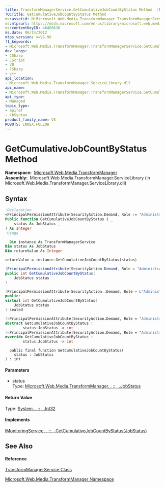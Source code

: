 ```yaml
---
title: TransformManagerService.GetCumulativeJobCountByStatus Method  (Microsoft.Web.Media.TransformManager)
TOCTitle: GetCumulativeJobCountByStatus Method
ms:assetid: M:Microsoft.Web.Media.TransformManager.TransformManagerService.GetCumulativeJobCountByStatus(Microsoft.Web.Media.TransformManager.JobStatus)
ms:mtpsurl: https://msdn.microsoft.com/en-us/library/microsoft.web.media.transformmanager.transformmanagerservice.getcumulativejobcountbystatus(v=VS.90)
ms:contentKeyID: 46408636
ms.date: 06/14/2012
mtps_version: v=VS.90
f1_keywords:
- Microsoft.Web.Media.TransformManager.TransformManagerService.GetCumulativeJobCountByStatus
dev_langs:
- CSharp
- JScript
- VB
- FSharp
- c++
api_location:
- Microsoft.Web.Media.TransformManager.ServiceLibrary.dll
api_name:
- Microsoft.Web.Media.TransformManager.TransformManagerService.GetCumulativeJobCountByStatus
api_type:
- Managed
topic_type:
- apiref
- kbSyntax
product_family_name: VS
ROBOTS: INDEX,FOLLOW
---
```


# GetCumulativeJobCountByStatus Method

**Namespace:**  [Microsoft.Web.Media.TransformManager](microsoft-web-media-transformmanager-namespace.md)  
**Assembly:**  Microsoft.Web.Media.TransformManager.ServiceLibrary (in Microsoft.Web.Media.TransformManager.ServiceLibrary.dll)

## Syntax

``` vb
'Declaration
<PrincipalPermissionAttribute(SecurityAction.Demand, Role := "Administrators")> _
Public Function GetCumulativeJobCountByStatus ( _
    status As JobStatus _
) As Integer
'Usage

  Dim instance As TransformManagerService
Dim status As JobStatus
Dim returnValue As Integer

returnValue = instance.GetCumulativeJobCountByStatus(status)
```

``` csharp
[PrincipalPermissionAttribute(SecurityAction.Demand, Role = "Administrators")]
public int GetCumulativeJobCountByStatus(
    JobStatus status
)
```

``` c++
[PrincipalPermissionAttribute(SecurityAction::Demand, Role = L"Administrators")]
public:
virtual int GetCumulativeJobCountByStatus(
    JobStatus status
) sealed
```

``` fsharp
[<PrincipalPermissionAttribute(SecurityAction.Demand, Role = "Administrators")>]
abstract GetCumulativeJobCountByStatus : 
        status:JobStatus -> int 
[<PrincipalPermissionAttribute(SecurityAction.Demand, Role = "Administrators")>]
override GetCumulativeJobCountByStatus : 
        status:JobStatus -> int 
```

``` jscript
  public final function GetCumulativeJobCountByStatus(
    status : JobStatus
) : int
```

#### Parameters

  - status  
    Type: [Microsoft.Web.Media.TransformManager. . :: . .JobStatus](jobstatus-enumeration-microsoft-web-media-transformmanager.md)  

#### Return Value

Type: [System. . :: . .Int32](https://msdn.microsoft.com/en-us/library/td2s409d\(v=vs.90\))  

#### Implements

[IMonitoringService. . :: . .GetCumulativeJobCountByStatus(JobStatus)](imonitoringservice-getcumulativejobcountbystatus-method-microsoft-web-media-transformmanager.md)  

## See Also

#### Reference

[TransformManagerService Class](transformmanagerservice-class-microsoft-web-media-transformmanager.md)

[Microsoft.Web.Media.TransformManager Namespace](microsoft-web-media-transformmanager-namespace.md)

